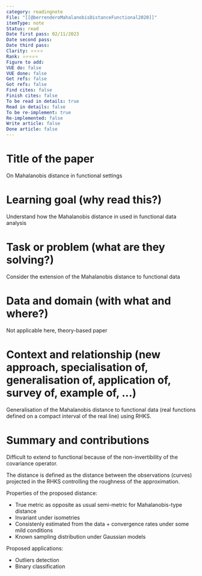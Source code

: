 ```yaml
---
category: readingnote
File: "[[@berrenderoMahalanobisDistanceFunctional2020]]"
itemType: note
Status: read
Date first pass: 02/11/2023
Date second pass: 
Date third pass: 
Clarity: ⭐️⭐️⭐️⭐️
Rank: ⭐️⭐️⭐️⭐️⭐️
Figure to add: 
VUE do: false
VUE done: false
Get refs: false
Got refs: false
Find cites: false
Finish cites: false
To be read in details: true
Read in details: false
To be re-implement: true
Re-implemented: false
Write article: false
Done article: false
---
```

# Title of the paper

On Mahalanobis distance in functional settings

# Learning goal (why read this?)

Understand how the Mahalanobis distance in used in functional data analysis

# Task or problem (what are they solving?)

Consider the extension of the Mahalanobis distance to functional data

# Data and domain (with what and where?)

Not applicable here, theory-based paper

# Context and relationship (new approach, specialisation of, generalisation of, application of, survey of, example of, ...)

Generalisation of the Mahalanobis distance to functional data (real functions defined on a compact interval of the real line) using RHKS.

# Summary and contributions

Difficult to extend to functional because of the non-invertibility of the covariance operator.

The distance is defined as the distance between the observations (curves) projected in the RHKS controlling the roughness of the approximation.

Properties of the proposed distance:
* True metric as opposite as usual semi-metric for Mahalanobis-type distance
* Invariant under isometries
* Consistenly estimated from the data + convergence rates under some mild conditions
* Known sampling distribution under Gaussian models

Proposed applications:
- Outliers detection
- Binary classification